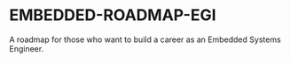 # EMBEDDED-ROADMAP-EGI
A roadmap for those who want to build a career as an Embedded Systems Engineer.
